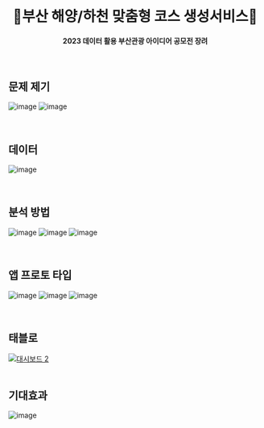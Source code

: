 <h1 align="center">  🌊부산 해양/하천 맞춤형 코스 생성서비스🌊  </h1>
<h4 align="center"> 2023 데이터 활용 부산관광 아이디어 공모전 장려  </h4>
<br/>

## 문제 제기
![image](https://github.com/user-attachments/assets/2b81f07f-4ee4-4fb2-a5a8-85b43acee2f3)
![image](https://github.com/user-attachments/assets/e0941766-adf7-45de-8d97-6ecc9fae25a7)

<br/>

## 데이터
![image](https://github.com/user-attachments/assets/f57ec210-e859-4d50-b6eb-bddb92a80b3d)

<br/>

## 분석 방법
![image](https://github.com/user-attachments/assets/46515156-1d69-4851-b90c-bd4070883c16)
![image](https://github.com/user-attachments/assets/6c9a1e0c-0924-4bc0-b98b-3d9810cfe0f2)
![image](https://github.com/user-attachments/assets/33688a1f-7dba-4e97-929a-b214c5670609)

<br/>

## 앱 프로토 타입
![image](https://github.com/user-attachments/assets/7c06b89e-9f05-431a-b0b3-66cb46c45de0)
![image](https://github.com/user-attachments/assets/82d6288e-b60c-4128-8abe-b188f8760ed4)
![image](https://github.com/user-attachments/assets/4d867430-0b6d-4237-a015-dd253d8dcd36)

<br/>

## 태블로
<div class='tableauPlaceholder' id='viz1721400292953' style='position: relative'><noscript><a href='#'><img alt='대시보드 2 ' src='https:&#47;&#47;public.tableau.com&#47;static&#47;images&#47;_1&#47;_16757693053080&#47;2&#47;1_rss.png' style='border: none' /></a></noscript><object class='tableauViz'  style='display:none;'><param name='host_url' value='https%3A%2F%2Fpublic.tableau.com%2F' /> <param name='embed_code_version' value='3' /> <param name='site_root' value='' /><param name='name' value='_16757693053080&#47;2' /><param name='tabs' value='no' /><param name='toolbar' value='yes' /><param name='static_image' value='https:&#47;&#47;public.tableau.com&#47;static&#47;images&#47;_1&#47;_16757693053080&#47;2&#47;1.png' /> <param name='animate_transition' value='yes' /><param name='display_static_image' value='yes' /><param name='display_spinner' value='yes' /><param name='display_overlay' value='yes' /><param name='display_count' value='yes' /><param name='language' value='ko-KR' /></object></div>                <script type='text/javascript'>                    var divElement = document.getElementById('viz1721400292953');                    var vizElement = divElement.getElementsByTagName('object')[0];                    if ( divElement.offsetWidth > 800 ) { vizElement.style.width='1600px';vizElement.style.height='827px';} else if ( divElement.offsetWidth > 500 ) { vizElement.style.width='1600px';vizElement.style.height='827px';} else { vizElement.style.width='100%';vizElement.style.height='727px';}                     var scriptElement = document.createElement('script');                    scriptElement.src = 'https://public.tableau.com/javascripts/api/viz_v1.js';                    vizElement.parentNode.insertBefore(scriptElement, vizElement);                </script>


<br/>

## 기대효과
![image](https://github.com/user-attachments/assets/273c671b-02b2-46a6-a96e-1a094c3ea788)
